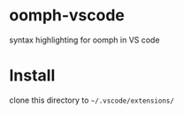 # oomph-vscode

syntax highlighting for oomph in VS code

# Install

clone this directory to `~/.vscode/extensions/`
